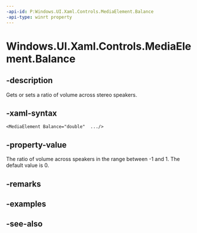 ```yaml
---
-api-id: P:Windows.UI.Xaml.Controls.MediaElement.Balance
-api-type: winrt property
---
```


<!-- Property syntax
public double Balance { get;  set; }
-->

# Windows.UI.Xaml.Controls.MediaElement.Balance

## -description
Gets or sets a ratio of volume across stereo speakers.


## -xaml-syntax
```xaml
<MediaElement Balance="double"  .../>
```


## -property-value
The ratio of volume across speakers in the range between -1 and 1. The default value is 0.

## -remarks

## -examples

## -see-also
